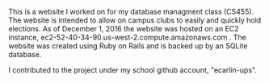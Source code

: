 This is a website I worked on for my database managment class (CS455). The website is intended to allow on campus clubs to easily and quickly hold elections. As of December 1, 2016 the website was hosted on an EC2 instance, ec2-52-40-34-90.us-west-2.compute.amazonaws.com . The website was created using Ruby on Rails and is backed up by an SQLite database.


I contributed to the project under my school github account, "ecarlin-ups".
